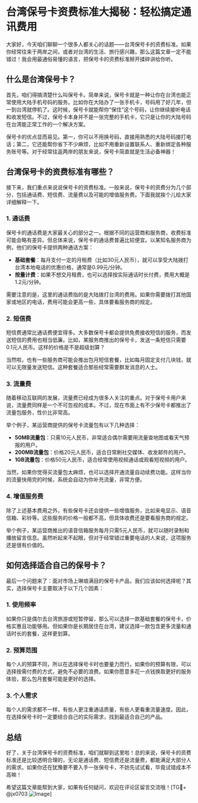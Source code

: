 # 台湾保号卡资费标准大揭秘：轻松搞定通讯费用

大家好，今天咱们聊聊一个很多人都关心的话题——台湾保号卡的资费标准。如果你经常往来于两岸之间，或者对台湾的生活、旅行感兴趣，那么这篇文章一定不能错过！我会用最通俗易懂的语言，把保号卡的资费标准掰开揉碎讲给你听。

## 什么是台湾保号卡？

首先，咱们得搞清楚什么叫保号卡。简单来说，保号卡就是一种让你在台湾也能正常使用大陆手机号码的服务。比如你在大陆办了一张手机卡，号码用了好几年，但一到台湾就停机了。这时候，保号卡就能帮你“保住”这个号码，让你继续接听电话和收发短信。不过，保号卡本身并不是一张完整的手机卡，它只是让你的大陆号码在台湾能正常工作的一个解决方案。

保号卡的优点显而易见。第一，你可以不用换号码，直接用熟悉的大陆号码接打电话；第二，它还能帮你省下不少麻烦，比如不用重新设置联系人、重新绑定各种服务账号等。对于经常往返两岸的朋友来说，保号卡简直就是生活必备神器！

## 台湾保号卡的资费标准有哪些？

接下来，我们重点来说说保号卡的资费标准。一般来说，保号卡的资费分为几个部分，包括通话费、短信费、流量费以及可能的增值服务费。下面我就挨个儿给大家详细解释一下。

### 1. 通话费

保号卡的通话费是大家最关心的部分之一。根据不同的运营商和服务商，收费标准可能会略有差异。但总体来说，保号卡的通话费普遍比较便宜。以某知名服务商为例，他们的保号卡提供两种通话方案：

- **基础套餐**：每月支付一定的月租费（比如30元人民币），就可以享受大陆拨打台湾本地电话的优惠价格，通常是0.99元/分钟。
- **按量计费**：如果不想交月租费，也可以选择按实际通话时长付费，费用大概是1.2元/分钟。

需要注意的是，这里的通话费指的是大陆拨打台湾的费用。如果你需要拨打其他国家或地区的电话，费用可能会更高一些，具体要看服务商的规定。

### 2. 短信费

短信费通常比通话费便宜得多。大多数保号卡都会提供免费接收短信的服务，而发送短信的费用也相当低廉。比如，某服务商推出的保号卡，发送一条短信只需要0.1元人民币。这样的价格是不是超级划算？

当然啦，也有一些服务商可能会推出包月短信套餐，比如每月固定支付几块钱，就可以无限量发送短信。这种套餐适合那些经常需要群发消息的人士。

### 3. 流量费

随着移动互联网的发展，流量费已经成为很多人关注的重点。对于保号卡用户来说，流量费同样是一个不可忽视的成本。不过，现在市面上有不少保号卡都推出了流量包服务，性价比非常高。

举个例子，某运营商提供的保号卡流量包有以下几种选择：

- **50MB流量包**：只需10元人民币，非常适合偶尔需要用流量查地图或看天气预报的用户。
- **200MB流量包**：价格20元人民币，适合日常刷社交媒体、收发邮件的用户。
- **1GB流量包**：价格50元人民币，适合经常使用视频通话或观看短视频的用户。

当然，如果你觉得买流量包太麻烦，也可以选择开通流量自动续费功能。这样当你的流量快用完的时候，系统会自动为你补充流量，非常方便。

### 4. 增值服务费

除了上述基本费用之外，有些保号卡还会提供一些增值服务，比如来电显示、语音信箱、彩铃等。这些服务的价格一般都不高，但具体收费还是要看服务商的规定。

举个例子，某运营商推出的语音信箱服务每月只需5元人民币，就可以随时录制和播放留言信息。虽然听起来不起眼，但对于经常错过重要电话的人来说，这项服务还是很有价值的。

## 如何选择适合自己的保号卡？

最后一个问题来了：面对市场上琳琅满目的保号卡产品，我们应该如何选择呢？其实，选择保号卡主要取决于以下几个因素：

### 1. 使用频率

如果你只是偶尔去台湾旅游或短暂停留，那么可以选择一款基础套餐的保号卡，价格实惠且功能够用。但如果你是长期居住在台湾，建议选择一款包含更多流量和通话时长的套餐，这样更划算。

### 2. 预算范围

每个人的预算不同，所以在选择保号卡时也要量力而行。如果你的预算有限，可以选择按需付费的方式，避免不必要的浪费。如果你愿意多花一点钱换取更好的服务体验，那么包月套餐可能是更好的选择。

### 3. 个人需求

每个人的需求都不一样，有些人更注重通话质量，有些人更看重流量速度。因此，在选择保号卡时一定要结合自己的实际需求，找到最适合自己的产品。

## 总结

好了，关于台湾保号卡的资费标准，咱们就聊到这里啦！总的来说，保号卡的资费标准还是比较透明合理的，无论是通话费、短信费还是流量费，都能满足大部分人的需求。如果你还在犹豫要不要入手一张保号卡，不妨先试试看，毕竟试错成本不高嘛！

希望这篇文章能帮到大家，如果有任何疑问，欢迎在评论区留言交流哦！[TG💪+ @jx0703 ![Image](https://github.com/user-attachments/assets/dbca1d08-cadb-493c-b0ec-ad6f7a83f270)]
